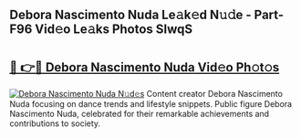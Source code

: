 ## Debora Nascimento Nuda Le𝚊k𝚎d N𝚞𝚍e - Part-F96 Vid𝚎o Le𝚊ks Photos SIwqS

# <h2><a href="http://fbd3qbv.evod.top/?m=Debora+Nascimento+Nuda">🔗 👉🔴 Debora Nascimento Nuda Vid𝚎o Ph𝚘t𝚘s</a></h2>

[![Debora Nascimento Nuda N𝚞d𝚎s](https://i.imgur.com/8V9OHl7.gif)](http://fbd3qbv.evod.top/?m=Debora+Nascimento+Nuda)
Content creator Debora Nascimento Nuda focusing on dance trends and lifestyle snippets. Public figure Debora Nascimento Nuda, celebrated for their remarkable achievements and contributions to society. 
